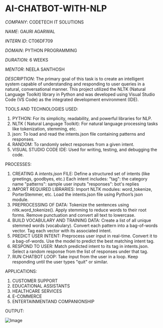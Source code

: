 # AI-CHATBOT-WITH-NLP

*COMPANY*: CODETECH IT SOLUTIONS

*NAME*: GAURI AGARWAL

*INTERN ID*: CT06DF709

*DOMAIN*: PYTHON PROGRAMMING

*DURATION*: 6 WEEKS

*MENTOR*: NEELA SANTHOSH
                                          
*DESCRIPTION*:
The primary goal of this task is to create an intelligent system capable of understanding and responding to user queries in a natural, conversational manner. This project utilized the NLTK (Natural Language Toolkit) library in Python and was developed using Visual Studio Code (VS Code) as the integrated development environment (IDE).

TOOLS AND TECHNOLOGIES USED: 
1. PYTHON: For its simplicity, readability, and powerful libraries for NLP.
2. NLTK ( Natural Language Toolkit): For natural language processing tasks like tokenization, stemming, etc.
3. json: To load and read the intents.json file containing patterns and responses.
4. RANDOM: To randomly select responses from a given intent.
5. VISUAL STUDIO CODE IDE: Used for writing, testing, and debugging the code.

PROCESSES: 
1. CREATING A *intents.json* FILE:
   Define a structured set of intents (like greetings, goodbyes, etc.)
   Each intent includes:
   "tag": the category name
   "patterns": sample user inputs
   "responses": bot's replies
2. IMPORT REQUIRED LIBRARIES:
  Import NLTK modules: word_tokenize, PorterStemmer, etc.
  Load the intents.json file using Python’s json module.
3. PREPROCESSING OF DATA:
   Tokenize the sentences using nltk.word_tokenize().
   Apply stemming to reduce words to their root forms.
   Remove punctuation and convert all text to lowercase.
4. BUILD VOCABULARY AND TRAINING DATA:
   Create a list of all unique stemmed words (vocabulary).
   Convert each pattern into a bag-of-words vector.
   Tag each vector with its associated intent.
5. PREDICT USER INTENT:
   Preprocess user input in real-time.
   Convert it to a bag-of-words.
   Use the model to predict the best matching intent tag.
6. RESPOND TO USER:
   Match predicted intent to its tag in intents.json.
   Select a random response from the list of responses under that tag.
7. RUN CHATBOT LOOP:
   Take input from the user in a loop.
   Keep responding until the user types "quit" or similar.

APPLICATIONS:
1. CUSTOMER SUPPORT
2. EDUCATIONAL ASSISTANTS
3. HEALTHCARE SERVICES
4. E-COMMERCE
5. ENTERTAINMENTAND COMPANIONSHIP

OUTPUT:

![Image](https://github.com/user-attachments/assets/6f1bb5dd-719f-4357-99a0-d5e04c5619a1)

   
